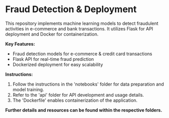# Fraud Detection & Deployment

This repository implements machine learning models to detect fraudulent activities in e-commerce and bank transactions. It utilizes Flask for API deployment and Docker for containerization.

**Key Features:**

* Fraud detection models for e-commerce & credit card transactions
* Flask API for real-time fraud prediction
* Dockerized deployment for easy scalability

**Instructions:**

1. Follow the instructions in the 'notebooks' folder for data preparation and model training.
2. Refer to the 'api' folder for API development and usage details.
3. The 'Dockerfile' enables containerization of the application.

**Further details and resources can be found within the respective folders.**
